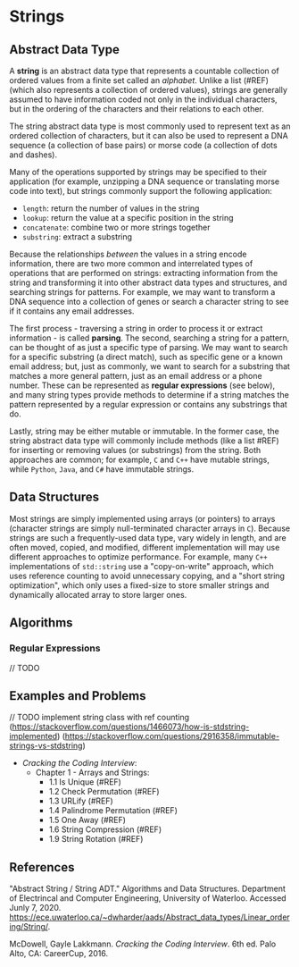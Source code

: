 # Strings

## Abstract Data Type

A **string** is an abstract data type that represents a countable collection of ordered values from a finite set called an _alphabet_. Unlike a list (#REF) (which also represents a collection of ordered values), strings are generally assumed to have information coded not only in the individual characters, but in the ordering of the characters and their relations to each other. 

The string abstract data type is most commonly used to represent text as an ordered collection of characters, but it can also be used to represent a DNA sequence (a collection of base pairs) or morse code (a collection of dots and dashes). 

Many of the operations supported by strings may be specified to their application (for example, unzipping a DNA sequence or translating morse code into text), but strings commonly support the following application:
* `length`: return the number of values in the string
* `lookup`: return the value at a specific position in the string
* `concatenate`: combine two or more strings together
* `substring`: extract a substring

Because the relationships _between_ the values in a string encode information, there are two more common and interrelated types of operations that are performed on strings: extracting information from the string and transforming it into other abstract data types and structures, and searching strings for patterns. For example, we may want to transform a DNA sequence into a collection of genes or search a character string to see if it contains any email addresses. 

The first process - traversing a string in order to process it or extract information - is called **parsing**. The second, searching a string for a pattern, can be thought of as just a specific type of parsing. We may want to search for a specific substring (a direct match), such as specific gene or a known email address; but, just as commonly, we want to search for a substring that matches a more general pattern, just as an email address or a phone number. These can be represented as **regular expressions** (see below), and many string types provide methods to determine if a string matches the pattern represented by a regular expression or contains any substrings that do.

Lastly, string may be either mutable or immutable. In the former case, the string abstract data type will commonly include methods (like a list #REF) for inserting or removing values (or substrings) from the string. Both approaches are common; for example, `C` and `C++` have mutable strings, while `Python`, `Java`, and `C#` have immutable strings.

## Data Structures

Most strings are simply implemented using arrays (or pointers) to arrays (character strings are simply null-terminated character arrays in `C`). Because strings are such a frequently-used data type, vary widely in length, and are often moved, copied, and modified, different implementation will may use different approaches to optimize performance. For example, many `C++` implementations of `std::string` use a "copy-on-write" approach, which uses reference counting to avoid unnecessary copying, and a "short string optimization", which only uses a fixed-size to store smaller strings and dynamically allocated array to store larger ones.

## Algorithms

### Regular Expressions

// TODO

## Examples and Problems

// TODO
implement string class with ref counting
(https://stackoverflow.com/questions/1466073/how-is-stdstring-implemented)
(https://stackoverflow.com/questions/2916358/immutable-strings-vs-stdstring)

* _Cracking the Coding Interview_:
    * Chapter 1 - Arrays and Strings:
        * 1.1 Is Unique (#REF)
        * 1.2 Check Permutation (#REF)
        * 1.3 URLify (#REF)
        * 1.4 Palindrome Permutation (#REF)
        * 1.5 One Away (#REF)
        * 1.6 String Compression (#REF)
        * 1.9 String Rotation (#REF)

## References

"Abstract String / String ADT." Algorithms and Data Structures. Department of Electrincal and Computer Engineering, University of Waterloo. Accessed Junly 7, 2020. https://ece.uwaterloo.ca/~dwharder/aads/Abstract_data_types/Linear_ordering/String/.

McDowell, Gayle Lakkmann. _Cracking the Coding Interview_. 6th ed. Palo Alto, CA: CareerCup, 2016.